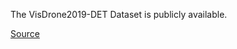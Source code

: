 The VisDrone2019-DET Dataset is publicly available.

[Source](https://github.com/VisDrone/VisDrone-Dataset)